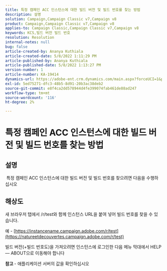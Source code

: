 ```yaml
---
title: 특정 캠페인 ACC 인스턴스에 대한 빌드 버전 및 빌드 번호를 찾는 방법
description: 설명
solution: Campaign,Campaign Classic v7,Campaign v8
product: Campaign,Campaign Classic v7,Campaign v8
applies-to: Campaign Classic,Campaign Classic v7,Campaign v8
keywords: KCS,빌드 버전 빌드 번호
resolution: Resolution
internal-notes: null
bug: false
article-created-by: Ananya Kuthiala
article-created-date: 5/8/2022 1:11:29 PM
article-published-by: Ananya Kuthiala
article-published-date: 5/8/2022 1:13:27 PM
version-number: 1
article-number: KA-19414
dynamics-url: https://adobe-ent.crm.dynamics.com/main.aspx?forceUCI=1&pagetype=entityrecord&etn=knowledgearticle&id=4b80485b-d0ce-ec11-a7b5-0022480a8e40
exl-id: 5ed75271-dfc3-48b5-8d91-20b3ac38deb2
source-git-commit: e8f4ca2dd578944d4fe399074fab461de88ad247
workflow-type: tm+mt
source-wordcount: '116'
ht-degree: 2%

---
```


# 특정 캠페인 ACC 인스턴스에 대한 빌드 버전 및 빌드 번호를 찾는 방법

## 설명

 특정 캠페인 ACC 인스턴스에 대한 빌드 버전 및 빌드 번호를 찾으려면 다음을 수행하십시오

## 해상도


새 브라우저 탭에서 /r/test와 함께 인스턴스 URL을 붙여 넣어 빌드 번호를 찾을 수 있습니다.

예 - [https://instancename.campaign.adobe.com/r/test](https://natureetdecouvertes.campaign.adobe.com/r/test)

빌드 버전(+빌드 번호도)을 가져오려면 인스턴스에 로그인한 다음 메뉴 막대에서 HELP— ABOUT으로 이동해야 합니다

<b>참고 </b>- 애플리케이션 서버의 값을 확인하십시오
